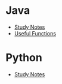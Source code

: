 # Java
- [Study Notes](https://github.com/hobin-han/LeetCode/blob/main/_Java/Basic.md)
- [Useful Functions](https://github.com/hobin-han/LeetCode/blob/main/_Java/UsefulFunctions.md)

# Python
- [Study Notes](https://github.com/hobin-han/LeetCode/blob/main/_Python/Basic.md)
